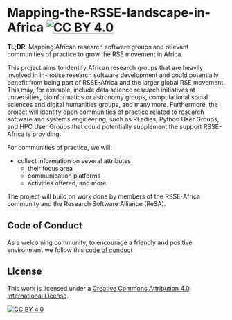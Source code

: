 # Mapping-the-RSSE-landscape-in-Africa  [![CC BY 4.0][cc-by-shield]][cc-by]

**TL;DR**: Mapping African research software groups and relevant communities of practice to grow the RSE movement in Africa.  

This project aims to identify African research groups that are heavily involved in in-house research software development and could potentially benefit from being part of RSSE-Africa and the larger global RSE movement. This may, for example, include data science research initiatives at universities, bioinformatics or astronomy groups, computational social sciences and digital humanities groups, and many more. Furthermore, the project will identify open communities of practice related to research software and systems engineering, such as RLadies, Python User Groups, and HPC User Groups that could potentially supplement the support RSSE-Africa is providing.

For communities of practice, we will:
* collect information on several attributes
  * their focus area
  * communication platforms
  * activities offered, and more. 

The project will build on work done by members of the RSSE-Africa community and the Research Software Alliance (ReSA).

## Code of Conduct

As a welcoming community, to encourage a friendly and positive environment we follow this [code of conduct](https://rsse.africa/services/code_of_conduct/)

## License

This work is licensed under a
[Creative Commons Attribution 4.0 International License][cc-by].

[![CC BY 4.0][cc-by-image]][cc-by]

[cc-by]: http://creativecommons.org/licenses/by/4.0/
[cc-by-image]: https://i.creativecommons.org/l/by/4.0/88x31.png
[cc-by-shield]: https://img.shields.io/badge/License-CC%20BY%204.0-lightgrey.svg
